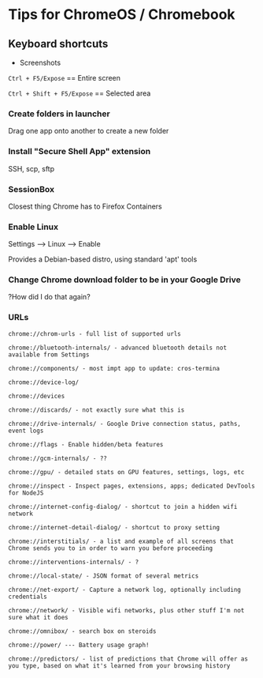 # Tips for ChromeOS / Chromebook


## Keyboard shortcuts

* Screenshots

```Ctrl + F5/Expose``` == Entire screen

```Ctrl + Shift + F5/Expose``` == Selected area


### Create folders in launcher
Drag one app onto another to create a new folder


### Install "Secure Shell App" extension
SSH, scp, sftp

### SessionBox
Closest thing Chrome has to Firefox Containers


### Enable Linux
Settings --> Linux --> Enable

Provides a Debian-based distro, using standard 'apt' tools


### Change Chrome download folder to be in your Google Drive
?How did I do that again?

### URLs
```
chrome://chrom-urls - full list of supported urls

chrome://bluetooth-internals/ - advanced bluetooth details not available from Settings

chrome://components/ - most impt app to update: cros-termina

chrome://device-log/

chrome://devices

chrome://discards/ - not exactly sure what this is

chrome://drive-internals/ - Google Drive connection status, paths, event logs

chrome://flags - Enable hidden/beta features

chrome://gcm-internals/ - ??

chrome://gpu/ - detailed stats on GPU features, settings, logs, etc

chrome://inspect - Inspect pages, extensions, apps; dedicated DevTools for NodeJS

chrome://internet-config-dialog/ - shortcut to join a hidden wifi network

chrome://internet-detail-dialog/ - shortcut to proxy setting

chrome://interstitials/ - a list and example of all screens that Chrome sends you to in order to warn you before proceeding

chrome://interventions-internals/ - ?

chrome://local-state/ - JSON format of several metrics

chrome://net-export/ - Capture a network log, optionally including credentials

chrome://network/ - Visible wifi networks, plus other stuff I'm not sure what it does

chrome://omnibox/ - search box on steroids

chrome://power/ --- Battery usage graph!

chrome://predictors/ - list of predictions that Chrome will offer as you type, based on what it's learned from your browsing history









```

